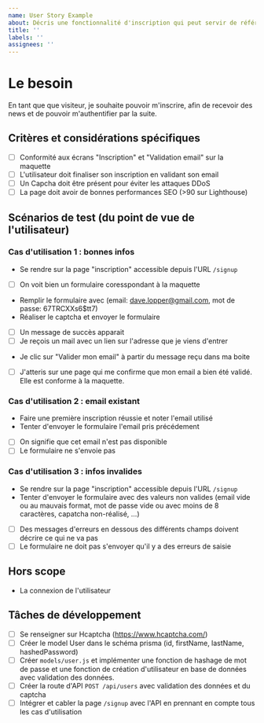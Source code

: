 ```yaml
---
name: User Story Example
about: Décris une fonctionnalité d'inscription qui peut servir de référence
title: ''
labels: ''
assignees: ''
---
```


# Le besoin

En tant que que visiteur, je souhaite pouvoir m'inscrire, afin de recevoir des news et de pouvoir m'authentifier par la suite.

## Critères et considérations spécifiques

- [ ] Conformité aux écrans "Inscription" et "Validation email" sur la maquette
- [ ] L'utilisateur doit finaliser son inscription en validant son email
- [ ] Un Capcha doit être présent pour éviter les attaques DDoS
- [ ] La page doit avoir de bonnes performances SEO (>90 sur Lighthouse)

## Scénarios de test (du point de vue de l'utilisateur)

### Cas d'utilisation 1 : bonnes infos

- Se rendre sur la page "inscription" accessible depuis l'URL `/signup`
- [ ] On voit bien un formulaire coresspondant à la maquette
- Remplir le formulaire avec (email: dave.lopper@gmail.com, mot de passe: 67TRCXXs6$tt7)
- Réaliser le captcha et envoyer le formulaire
- [ ] Un message de succès apparait
- [ ] Je reçois un mail avec un lien sur l'adresse que je viens d'entrer
- Je clic sur "Valider mon email" à partir du message reçu dans ma boite
- [ ] J'atteris sur une page qui me confirme que mon email a bien été validé. Elle est conforme à la maquette.

### Cas d'utilisation 2 : email existant

- Faire une première inscription réussie et noter l'email utilisé
- Tenter d'envoyer le formulaire l'email pris précédement
- [ ] On signifie que cet email n'est pas disponible
- [ ] Le formulaire ne s'envoie pas

### Cas d'utilisation 3 : infos invalides

- Se rendre sur la page "inscription" accessible depuis l'URL `/signup`
- Tenter d'envoyer le formulaire avec des valeurs non valides (email vide ou au mauvais format, mot de passe vide ou avec moins de 8 caractères, capatcha non-réalisé, ...)
- [ ] Des messages d'erreurs en dessous des différents champs doivent décrire ce qui ne va pas
- [ ] Le formulaire ne doit pas s'envoyer qu'il y a des erreurs de saisie

## Hors scope

- La connexion de l'utilisateur

## Tâches de développement

- [ ] Se renseigner sur Hcaptcha (https://www.hcaptcha.com/)
- [ ] Créer le model User dans le schéma prisma (id, firstName, lastName, hashedPassword)
- [ ] Créer `models/user.js` et implémenter une fonction de hashage de mot de passe et une fonction de création d'utilisateur en base de données avec validation des données.
- [ ] Créer la route d'API `POST /api/users` avec validation des données et du captcha
- [ ] Intégrer et cabler la page `/signup` avec l'API en prennant en compte tous les cas d'utilisation